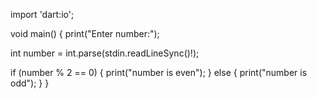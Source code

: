import 'dart:io';

void main() {
  print("Enter number:");
  
  
  int number = int.parse(stdin.readLineSync()!);

  if (number % 2 == 0) {
    print("number is even");
  } else {
    print("number is odd");
  }
}
